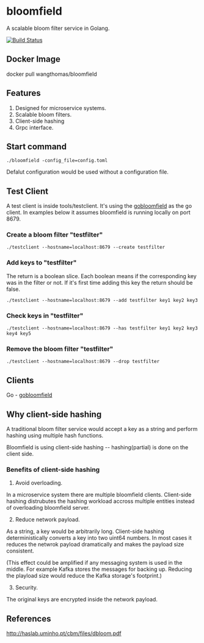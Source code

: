 # bloomfield

A scalable bloom filter service in Golang.

[![Build Status](https://travis-ci.com/wangthomas/bloomfield.svg?branch=master)](https://travis-ci.com/wangthomas/bloomfield)

## Docker Image

docker pull wangthomas/bloomfield

## Features

1. Designed for microservice systems.
2. Scalable bloom filters.
3. Client-side hashing
4. Grpc interface.


## Start command

```
./bloomfield -config_file=config.toml
```
Defalut configuration would be used without a configuration file.


## Test Client

A test client is inside tools/testclient. It's using the [gobloomfield](https://github.com/wangthomas/gobloomfield) as the go client.
In examples below it assumes bloomfield is running locally on port 8679. 

### Create a bloom filter "testfilter"

```
./testclient --hostname=localhost:8679 --create testfilter
```

### Add keys to "testfilter"

The return is a boolean slice. Each boolean means if the corresponding key was in the filter or not. If it's first time adding this key
the return should be false.

```
./testclient --hostname=localhost:8679 --add testfilter key1 key2 key3
```

### Check keys in "testfilter"

```
./testclient --hostname=localhost:8679 --has testfilter key1 key2 key3 key4 key5
```

### Remove the bloom filter "testfilter"

```
./testclient --hostname=localhost:8679 --drop testfilter
```

## Clients

Go - [gobloomfield](https://github.com/wangthomas/gobloomfield)


## Why client-side hashing

A traditional bloom filter service would accept a key as a string and perform hashing using multiple hash functions.

Bloomfield is using client-side hashing -- hashing(partial) is done on the client side.

### Benefits of client-side hashing 

1. Avoid overloading.

In a microservice system there are multiple bloomfield clients. Client-side hashing distrubutes the hashing workload accross multiple
entities instead of overloading bloomfield server.

2. Reduce network payload.

As a string, a key would be arbitrarily long. Client-side hashing deterministically converts a key into two uint64 numbers. In most cases 
it reduces the netwrok payload dramatically and makes the payload size consistent. 

(This effect could be amplified if any messaging system is used in the middle. For example Kafka stores the messages for backing up. 
Reducing the playload size would reduce the Kafka storage's footprint.)

3. Security. 

The original keys are encrypted inside the network payload.


## References

http://haslab.uminho.pt/cbm/files/dbloom.pdf

